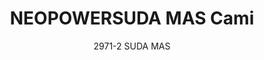 ---
layout: product
title: NEOPOWERSUDA MAS Cami
subtitle: 2971-2 SUDA MAS
feature_image:
  - /active/2971-2-front.png
  - /active/2971-2-back.png
price: '38.00'
categories: Upper Body
---